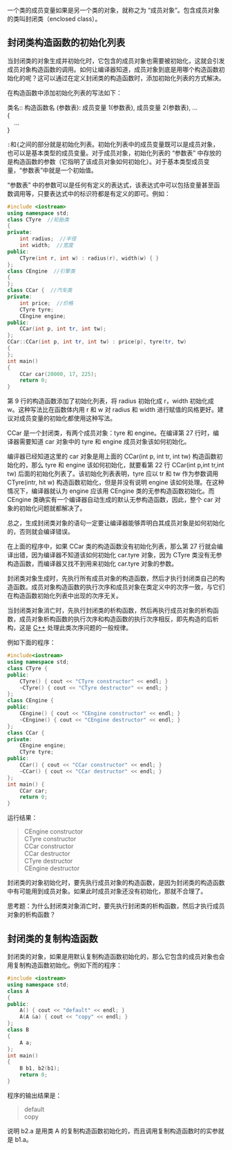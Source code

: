 一个类的成员变量如果是另一个类的对象，就称之为 “成员对象”。包含成员对象的类叫封闭类（enclosed class）。

封闭类构造函数的初始化列表
-------------

当封闭类的对象生成并初始化时，它包含的成员对象也需要被初始化，这就会引发成员对象构造函数的调用。如何让编译器知道，成员对象到底是用哪个构造函数初始化的呢？这可以通过在定义封闭类的构造函数时，添加初始化列表的方式解决。

在构造函数中添加初始化列表的写法如下：

类名:: 构造函数名 (参数表): 成员变量 1(参数表), 成员变量 2(参数表), ...  
{  
    ...  
}

`:`和`{`之间的部分就是初始化列表。初始化列表中的成员变量既可以是成员对象，也可以是基本类型的成员变量。对于成员对象，初始化列表的 “参数表” 中存放的是构造函数的参数（它指明了该成员对象如何初始化）。对于基本类型成员变量，“参数表”中就是一个初始值。

“参数表” 中的参数可以是任何有定义的表达式，该表达式中可以包括变量甚至函数调用等，只要表达式中的标识符都是有定义的即可。例如：

```cpp
#include <iostream>
using namespace std;
class CTyre  //轮胎类
{
private:
    int radius;  //半径
    int width;  //宽度
public:
    CTyre(int r, int w) : radius(r), width(w) { }
};
class CEngine  //引擎类
{
};
class CCar {  //汽车类
private:
    int price;  //价格
    CTyre tyre;
    CEngine engine;
public:
    CCar(int p, int tr, int tw);
};
CCar::CCar(int p, int tr, int tw) : price(p), tyre(tr, tw)
{
};
int main()
{
    CCar car(20000, 17, 225);
    return 0;
}
```

第 9 行的构造函数添加了初始化列表，将 radius 初始化成 r，width 初始化成 w。这种写法比在函数体内用 r 和 w 对 radius 和 width 进行赋值的风格更好。建议对成员变量的初始化都使用这种写法。

CCar 是一个封闭类，有两个成员对象：tyre 和 engine。在编译第 27 行时，编译器需要知道 car 对象中的 tyre 和 engine 成员对象该如何初始化。

编评器已经知道这里的 car 对象是用上面的 CCar(int p, int tr, int tw) 构造函数初始化的，那么 tyre 和 engine 该如何初始化，就要看第 22 行 CCar(int p,int tr,int tw) 后面的初始化列表了。该初始化列表表明，tyre 应以 tr 和 tw 作为参数调用 CTyre(intr, hit w) 构造函数初始化，但是并没有说明 engine 该如何处理。在这种情况下，编译器就认为 engine 应该用 CEngine 类的无参构造函数初始化。而 CEngine 类确实有一个编译器自动生成的默认无参构造函数，因此，整个 car 对象的初始化问题就都解决了。

总之，生成封闭类对象的语句一定要让编译器能够弄明白其成员对象是如何初始化的，否则就会编译错误。

在上面的程序中，如果 CCar 类的构造函数没有初始化列表，那么第 27 行就会编译出错，因为编译器不知道该如何初始化 car.tyre 对象，因为 CTyre 类没有无参构造函数，而编译器又找不到用来初始化 car.tyre 对象的参数。

封闭类对象生成时，先执行所有成员对象的构造函数，然后才执行封闭类自己的构造函数。成员对象构造函数的执行次序和成员对象在类定义中的次序一致，与它们在构造函数初始化列表中出现的次序无关。

当封闭类对象消亡时，先执行封闭类的析构函数，然后再执行成员对象的析构函数，成员对象析构函数的执行次序和构造函数的执行次序相反，即先构造的后析构，这是 [C++](http://c.biancheng.net/cplus/) 处理此类次序问题的一般规律。

例如下面的程序：

```cpp
#include<iostream>
using namespace std;
class CTyre {
public:
    CTyre() { cout << "CTyre constructor" << endl; }
    ~CTyre() { cout << "CTyre destructor" << endl; }
};
class CEngine {
public:
    CEngine() { cout << "CEngine constructor" << endl; }
    ~CEngine() { cout << "CEngine destructor" << endl; }
};
class CCar {
private:
    CEngine engine;
    CTyre tyre;
public:
    CCar() { cout << "CCar constructor" << endl; }
    ~CCar() { cout << "CCar destructor" << endl; }
};
int main() {
    CCar car;
    return 0;
}
```

运行结果：  
>CEngine constructor  
CTyre constructor  
CCar constructor  
CCar destructor  
CTyre destructor  
CEngine destructor

封闭类的对象初始化时，要先执行成员对象的构造函数，是因为封闭类的构造函数中有可能用到成员对象。如果此时成员对象还没有初始化，那就不合理了。

思考题：为什么封闭类对象消亡时，要先执行封闭类的析构函数，然后才执行成员对象的析构函数？

封闭类的复制构造函数
----------

封闭类的对象，如果是用默认复制构造函数初始化的，那么它包含的成员对象也会用复制构造函数初始化。例如下而的程序：

```cpp
#include <iostream>
using namespace std;
class A
{
public:
    A() { cout << "default" << endl; }
    A(A &a) { cout << "copy" << endl; }
};
class B
{
    A a;
};
int main()
{
    B b1, b2(b1);
    return 0;
}
```

程序的输出结果是：  
>default  
copy

说明 b2.a 是用类 A 的复制构造函数初始化的，而且调用复制构造函数时的实参就是 b1.a。